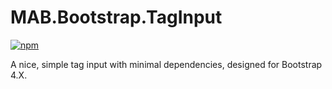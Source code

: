 # MAB.Bootstrap.TagInput

[![npm](https://img.shields.io/npm/v/mab-bootstrap-taginput)](https://www.npmjs.com/package/mab-bootstrap-taginput)

A nice, simple tag input with minimal dependencies, designed for Bootstrap 4.X.
